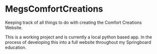 # MegsComfortCreations

Keeping track of all things to do with creating the Comfort Creations Website.

This is a working project and is currently a local python based app. In the process of developing this into a full website throughout my Springboard education.
